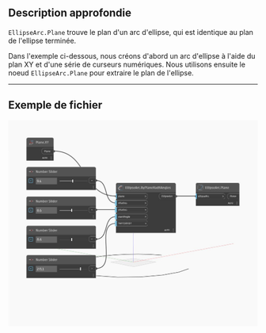 ## Description approfondie
`EllipseArc.Plane` trouve le plan d'un arc d'ellipse, qui est identique au plan de l'ellipse terminée.

Dans l'exemple ci-dessous, nous créons d'abord un arc d'ellipse à l'aide du plan XY et d'une série de curseurs numériques. Nous utilisons ensuite le noeud `EllipseArc.Plane` pour extraire le plan de l'ellipse.

___
## Exemple de fichier

![Plane](./Autodesk.DesignScript.Geometry.EllipseArc.Plane_img.jpg)

